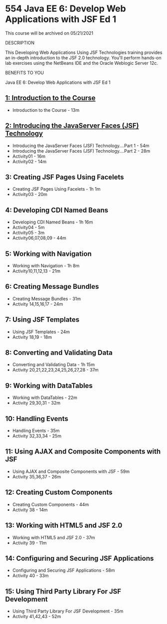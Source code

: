 # 554 Java EE 6: Develop Web Applications with JSF Ed 1

This course will be archived on 05/21/2021

DESCRIPTION

This Developing Web Applications Using JSF Technologies training provides an in-depth introduction to the JSF 2.0 technology. You'll perform hands-on lab exercises using the NetBeans IDE and the Oracle Weblogic Server 12c.

BENEFITS TO YOU

Java EE 6: Develop Web Applications with JSF Ed 1

## [1: Introduction to the Course](554-Java-EE-6-Develop-Web-Applications-with-JSF-Ed-1/01-Introduction.md)

   * Introduction to the Course - 13m

## [2: Introducing the JavaServer Faces (JSF) Technology](02-Introducing-the-JavaServer-Faces-JSF-Technology.md)

   * Introducing the JavaServer Faces (JSF) Technology….Part 1 - 54m
   * Introducing the JavaServer Faces (JSF) Technology….Part 2 - 28m
   * Activity01 - 16m
   * Activity02 - 14m

## 3: Creating JSF Pages Using Facelets

   * Creating JSF Pages Using Facelets - 1h 1m
   * Activity03 - 20m

## 4: Developing CDI Named Beans

   * Developing CDI Named Beans - 1h 16m
   * Activity04 - 5m
   * Activity05 - 3m
   * Activity06,07,08,09 - 44m

## 5: Working with Navigation

   * Working with Navigation - 1h 8m
   * Activity10,11,12,13 - 21m

## 6: Creating Message Bundles

   * Creating Message Bundles - 31m
   * Activity 14,15,16,17 - 24m

## 7: Using JSF Templates

   * Using JSF Templates - 24m
   * Activity 18,19 - 18m

## 8: Converting and Validating Data

   * Converting and Validating Data - 1h 15m
   * Activity 20,21,22,23,24,25,26,27,28 - 37m

## 9: Working with DataTables

   * Working with DataTables - 22m
   * Activity 29,30,31 - 32m

## 10: Handling Events

   * Handling Events - 35m
   * Activity 32,33,34 - 25m

## 11: Using AJAX and Composite Components with JSF

   * Using AJAX and Composite Components with JSF - 59m
   * Activity 35,36,37 - 26m

## 12: Creating Custom Components

   * Creating Custom Components - 44m
   * Activity 38 - 14m

## 13: Working with HTML5 and JSF 2.0

   * Working with HTML5 and JSF 2.0 - 37m
   * Activity 39 - 11m

## 14: Configuring and Securing JSF Applications

   * Configuring and Securing JSF Applications - 58m
   * Activity 40 - 33m

## 15: Using Third Party Library For JSF Development

   * Using Third Party Library For JSF Development - 35m
   * Activity 41,42,43 - 52m

